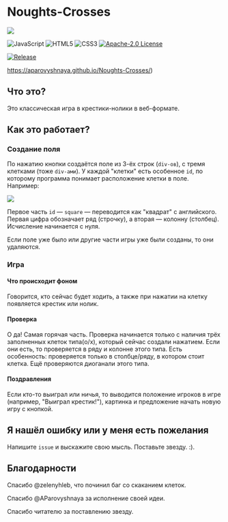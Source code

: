 # Noughts-Crosses
<img src="images/icon">

<img alt="JavaScript" src="https://img.shields.io/badge/javascript-%23323330.svg?style=for-the-badge&logo=javascript&logoColor=%23F7DF1E"/> <img alt="HTML5" src="https://img.shields.io/badge/html5-%23E34F26.svg?style=for-the-badge&logo=html5&logoColor=white"/> <img alt="CSS3" src="https://img.shields.io/badge/css3-%231572B6.svg?style=for-the-badge&logo=css3&logoColor=white"/>
[![Apache-2.0 License](https://img.shields.io/badge/License-Apache--2.0-brightgreen.svg)](https://github.com/AParovyshnaya/Noughts-Crosses/blob/master/LICENSE)

[![Release](https://img.shields.io/badge/Release-Latest%202.0.0-pink.svg)](https://github.com/AParovyshnaya/Noughts-Crosses/releases/latest)

https://aparovyshnaya.github.io/Noughts-Crosses/)

## Что это?

Это классическая игра в крестики-нолики в веб-формате.

## Как это работает?

### Создание поля

По нажатию кнопки создаётся поле из 3-ёх строк (`div-ов`), с тремя клетками (тоже `div-ами`). У каждой "клетки" есть особенное `id`, по которому программа понимает расположение клетки в поле. Например:

<img src="images/README_1">

Первое часть `id` — `square` — переводится как "квадрат" с английского. Первая цифра обозначает ряд (строчку), а вторая — колонну (столбец). Исчисление начинается с нуля.

Если поле уже было или другие части игры уже были созданы, то они удаляются.

### Игра

#### Что происходит фоном

Говорится, кто сейчас будет ходить, а также при нажатии на клетку появляется крестик или нолик.

#### Проверка

О да! Самая горячая часть. Проверка начинается только с наличия трёх заполненных клеток типа(o/x), который сейчас создали нажатием. Если они есть, то проверяется в ряду и колонне этого типа. Есть особенность: проверяется только в столбце/ряду, в котором стоит клетка. Ещё проверяются диоганали этого типа.

#### Поздравления

Если кто-то выиграл или ничья, то выводится положение игроков в игре (например, "Выиграл крестик!"), картинка и предложение начать новую игру с кнопкой.

## Я нашёл ошибку или у меня есть пожелания

Напишите `issue` и выскажите свою мысль. Поставьте звезду. :).

## Благодарности

Спасибо @zelenyhleb, что починил баг со скаканием клеток.

Спасибо @AParovyshnaya за исполнение своей идеи.

Спасибо читателю за поставлению звезду.
